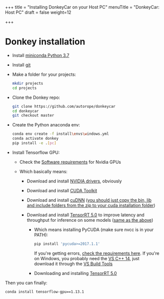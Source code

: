 +++
title = "Installing DonkeyCar on your Host PC"
menuTitle = "DonkeyCar: Host PC"
draft = false
weight=12

+++

# Donkey installation

- Install [miniconda Python 3.7](https://conda.io/miniconda.html)
- Install [git](https://git-scm.com/download)
- Make a folder for your projects:

    ```bash
    mkdir projects
    cd projects
    ```

- Clone the Donkey repo:

    ```bash
    git clone https://github.com/autorope/donkeycar
    cd donkeycar
    git checkout master
    ```

- Create the Python anaconda env:

    ```bash
    conda env create -f install\envs\windows.yml
    conda activate donkey
    pip install -e .[pc]
    ```

- Install Tensorflow GPU:

  - Check the [Software requirements](https://www.tensorflow.org/install/gpu#software_requirements) for Nvidia GPUs

  - Which basically means:

    - Download and install [NVIDIA drivers](https://www.nvidia.com/drivers), obviously

    - Download and install [CUDA Toolkit](https://developer.nvidia.com/cuda-downloads)

    - Download and install [cuDNN](https://developer.nvidia.com/rdp/cudnn-download) ([you should just copy the bin, lib and include folders from the zip to your cuda installation folder](https://docs.nvidia.com/deeplearning/sdk/cudnn-install/index.html#install-windows))

    - Download and install [TensorRT 5.0](https://docs.nvidia.com/deeplearning/sdk/tensorrt-install-guide/index.html) to improve latency and throughput for inference on some models ([same as the above](https://docs.nvidia.com/deeplearning/sdk/tensorrt-archived/tensorrt-515/tensorrt-install-guide/index.html))

      - Which means installing PyCUDA (make sure nvcc is in your PATH):

        ```bash
        pip install 'pycuda>=2017.1.1'
        ```

        If you're getting errors, [check the requirements here](https://wiki.tiker.net/PyCuda/Installation).
        If you're on Windows, you probably need the [VS C++ 14](https://www.scivision.dev/python-windows-visual-c-14-required/), just download it through the [VS Build Tools](https://aka.ms/vs/16/release/vs_buildtools.exe)
      
      - Downloading and installing [TensorRT 5.0](https://developer.nvidia.com/nvidia-tensorrt-5x-download)

Then you can finally:

```bash
conda install tensorflow-gpu==1.13.1
```